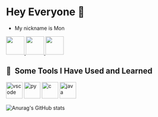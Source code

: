 # Hey Everyone  👋

- My nickname is Mon 
<a href="https://www.instagram.com/godmonzz/">
  <img height="50" src="https://user-images.githubusercontent.com/46517096/166974368-9798f39f-1f46-499c-b14e-81f0a3f83a06.png"/>
</a>
<a href="https://www.facebook.com/profile.php?id=100001003758875">
  <img height="50" src="https://cdn1.iconfinder.com/data/icons/social-media-2285/512/Colored_Facebook3_svg-512.png">
</a>
<a href="https://www.twitch.tv/godmonz">
  <img height="50" src="https://cdn4.iconfinder.com/data/icons/social-media-logos-6/512/28-twitch-512.png">
</a>

<h2> 🚀 &nbsp;Some Tools I Have Used and Learned</h2>
<p align="left">
<img src="https://cdn.jsdelivr.net/gh/devicons/devicon/icons/vscode/vscode-original.svg" alt="vscode" width="45" height="45"/>
<img src="https://cdn.jsdelivr.net/gh/devicons/devicon/icons/python/python-original.svg" alt="py" width="45" height="45"/>
<img src="https://cdn.jsdelivr.net/gh/devicons/devicon/icons/c/c-original.svg" alt="c" width="45" height="45"/>
<img scr="https://cdn.jsdelivr.net/gh/devicons/devicon/icons/java/java-plain.svg" alt="java" width="45" height="45"/>
</p>

![Anurag's GitHub stats](https://github-readme-stats.vercel.app/api?username=Godmonz&show_icons=true&theme=radical)

<!--
**Godmonz/Godmonz** is a ✨ _special_ ✨ repository because its `README.md` (this file) appears on your GitHub profile.

Here are some ideas to get you started:

- 🔭 I’m currently working on ...
- 🌱 I’m currently learning ...
- 👯 I’m looking to collaborate on ...
- 🤔 I’m looking for help with ...
- 💬 Ask me about ...
- 📫 How to reach me: ...
- 😄 Pronouns: ...
- ⚡ Fun fact: ...
-->
